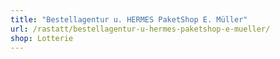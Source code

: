 ```yaml
---
title: "Bestellagentur u. HERMES PaketShop E. Müller"
url: /rastatt/bestellagentur-u-hermes-paketshop-e-mueller/
shop: Lotterie
---
```

